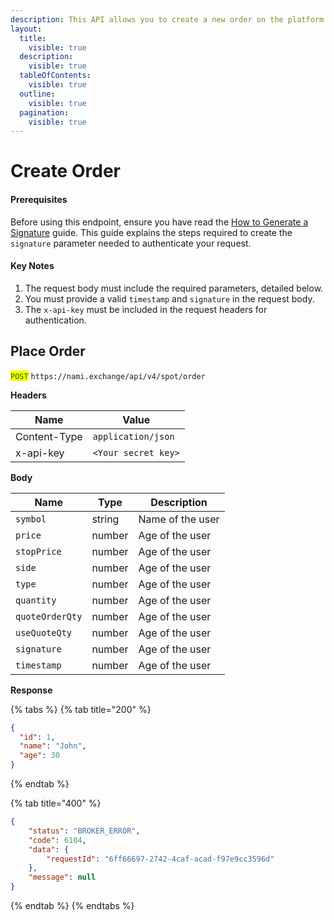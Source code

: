 ```yaml
---
description: This API allows you to create a new order on the platform.
layout:
  title:
    visible: true
  description:
    visible: true
  tableOfContents:
    visible: true
  outline:
    visible: true
  pagination:
    visible: true
---
```


# Create Order

#### Prerequisites

Before using this endpoint, ensure you have read the [How to Generate a Signature](../../authentication.md) guide. This guide explains the steps required to create the `signature` parameter needed to authenticate your request.

#### Key Notes

1. The request body must include the required parameters, detailed below.
2. You must provide a valid `timestamp` and `signature` in the request body.
3. The `x-api-key` must be included in the request headers for authentication.

## Place Order

<mark style="color:green;">`POST`</mark> `https://nami.exchange/api/v4/spot/order`

**Headers**

| Name          | Value              |
| ------------- | ------------------ |
| Content-Type  | `application/json` |
| x-api-key     | `<Your secret key>`|

**Body**

| Name        | Type   | Description      |
| --------    | ------ | ---------------- |
| `symbol`    | string | Name of the user |
| `price`     | number | Age of the user  |
| `stopPrice` | number | Age of the user  |
| `side`      | number | Age of the user  |
| `type`      | number | Age of the user  |
| `quantity`      | number | Age of the user  |
| `quoteOrderQty`      | number | Age of the user  |
| `useQuoteQty`      | number | Age of the user  |
| `signature`      | number | Age of the user  |
| `timestamp`      | number | Age of the user  |

**Response**

{% tabs %}
{% tab title="200" %}
```json
{
  "id": 1,
  "name": "John",
  "age": 30
}
```
{% endtab %}

{% tab title="400" %}
```json
{
    "status": "BROKER_ERROR",
    "code": 6104,
    "data": {
        "requestId": "6ff66697-2742-4caf-acad-f97e9cc3596d"
    },
    "message": null
}
```
{% endtab %}
{% endtabs %}

